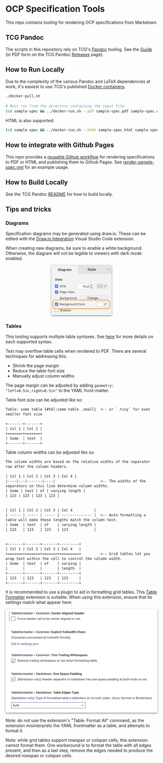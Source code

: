 # OCP Specification Tools

This repo contains tooling for rendering OCP specifications from Markdown.

## TCG Pandoc

The scripts in this repository rely on TCG's [Pandoc](https://github.com/TrustedComputingGroup/pandoc) tooling. See the [Guide](https://github.com/TrustedComputingGroup/pandoc/blob/main/guide.tcg) (in PDF form on the TCG Pandoc [Releases](https://github.com/TrustedComputingGroup/pandoc/releases) page).

## How to Run Locally

Due to the complexity of the various Pandoc and LaTeX dependencies at work,
it's easiest to use TCG's published [Docker containers](https://github.com/trustedcomputinggroup/pandoc/pkgs/container/pandoc).

```sh
./docker-pull.sh

# Must run from the directory containing the input file
(cd sample-spec && ../docker-run.sh --pdf sample-spec.pdf sample-spec.ocp)
```

HTML is also supported:

```sh
(cd sample-spec && ../docker-run.sh --html sample-spec.html sample-spec.ocp)
```

## How to integrate with Github Pages

This repo provides a [reusable Github workflow](.github/workflows/render.yml) for rendering specifications to PDF or HTML and publishing them to Github Pages. See [render-sample-spec.yml](.github/workflows/render-sample-spec.yml) for an example usage.

## How to Build Locally

See the TCG Pandoc [README](https://github.com/TrustedComputingGroup/pandoc/blob/main/README.md#how-to-build-locally) for how to build locally.

## Tips and tricks

### Diagrams

Specification diagrams may be generated using draw.io. These can be edited with the [Draw.io Integration](https://marketplace.visualstudio.com/items?itemName=hediet.vscode-drawio) Visual Studio Code extension.

When creating new diagrams, be sure to enable a white background. Otherwise, the diagram will not be legible to viewers with dark mode enabled.

<p align="center">
  <img src="./images/drawio_background.png" alt="draw.io background color" width="200px" style="box-shadow: 0px 2px 5px gray;" />
</p>

### Tables

This tooling supports multiple table syntaxes. See [here](https://pandoc.org/demo/example33/8.9-tables.html) for more details on each supported syntax.

Text may overflow table cells when rendered to PDF. There are several techniques for addressing this:

- Shrink the page margin
- Reduce the table font size
- Manually adjust column widths

The page margin can be adjusted by adding `geometry: "left=0.5in,right=0.5in"` to the YAML front-matter.

Table font size can be adjusted like so:

```
Table: some table {#tbl:some-table .small}  <-- or `.tiny` for even smaller font size

+-------+-------+
| Col 1 | Col 2 |
+=======+=======+
| Some  | text  |
+-------+-------+
```

Table column widths can be adjusted like so:

```
The column widths are based on the relative widths of the separator row after the column headers.

| Col 1 | Col 2 | Col 3 | Col 4 |
|----|---|-------|----|                     <-- The widths of the separators on this line determine column widths.
| Some | text | of | varying length |
| 123 | 123 | 123 | 123 |


| Col 1 | Col 2 | Col 3 | Col 4          |
| ----- | ----- | ----- | -------------- |  <-- Auto-formatting a table will make these lengths match the column text.
| Some  | text  | of    | varying length |
| 123   | 123   | 123   | 123            |


+-------+-------+-------+---------+
| Col 1 | Col 2 | Col 3 | Col 4   |
+=======+=======+=======+=========+         <-- Grid tables let you wrap text within the cell to control the column width.
| Some  | text  | of    | varying |
|       |       |       | length  |
+-------+-------+-------+---------+
| 123   | 123   | 123   | 123     |
+-------+-------+-------+---------+
```

It is recommended to use a plugin to aid in formatting grid tables. This [Table Formatter](https://marketplace.visualstudio.com/items?itemName=shuworks.vscode-table-formatter) extension is suitable. When using this extension, ensure that its settings match what appear here:

<p align="center">
  <img src="./images/table_formatter_settings.png" alt="Table formatter settings" width="600px" style="box-shadow: 0px 2px 5px gray;" />
</p>

Note: do not use the extension's "Table: Format All" command, as the extension misinterprets the YAML frontmatter as a table, and attempts to format it.

Note: while grid tables support rowspan or colspan cells, this extension cannot format them. One workaround is to format the table with all edges present, and then as a last step, remove the edges needed to produce the desired rowspan or colspan cells.
